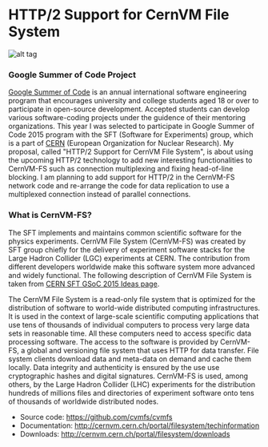 # HTTP/2 Support for CernVM File System
![alt tag](https://cloud.githubusercontent.com/assets/5885065/7506024/f50b859a-f40e-11e4-809a-c9357ff0c98a.png)

### Google Summer of Code Project

   [Google Summer of Code][web1] is an annual international software engineering program that encourages university and college students aged 18 or over to participate in open-source development. Accepted students can develop various software-coding projects under the guidence of their mentoring organizations. This year I was selected to participate in Google Summer of Code 2015 program with the SFT (Software for Experiments) group, which is a part of [CERN][web2] (European Organization for Nuclear Research). My proposal, called "HTTP/2 Support for CernVM File System", is about using the upcoming HTTP/2 technology to add new interesting functionalities to CernVM-FS such as connection multiplexing and fixing head-of-line blocking. I am planning to add support for HTTP/2 in the CernVM-FS network code and re-arrange the code for data replication to use a multiplexed connection instead of parallel connections. 

### What is CernVM-FS?

   The SFT implements and maintains common scientific software for the physics experiments. CernVM File System (CernVM-FS) was created by SFT group chiefly for the delivery of experiment software stacks for the Large Hadron Collider (LGC) experiments at CERN. The contribution from different developers worldwide make this software system more advanced and widely functional. The following description of CernVM File System is taken from [CERN SFT GSoC 2015 Ideas page][web3].

   The CernVM File System is a read-only file system that is optimized for the distribution of software to world-wide distributed computing infrastructures. It is used in the context of large-scale scientific computing applications that use tens of thousands of individual computers to process very large data sets in reasonable time. All these computers need to access specific data processing software.  The access to the software is provided by CernVM-FS, a global and versioning file system that uses HTTP for data transfer. File system clients download data and meta-data on demand and cache them locally.  Data integrity and authenticity is ensured by the use use cryptographic hashes and digital signatures.  CernVM-FS is used, among others, by the Large Hadron Collider (LHC) experiments for the distribution hundreds of millions files and directories of experiment software onto tens of thousands of worldwide distributed nodes.

* Source code: https://github.com/cvmfs/cvmfs
* Documentation: http://cernvm.cern.ch/portal/filesystem/techinformation
* Downloads: http://cernvm.cern.ch/portal/filesystem/downloads


[web1]: https://www.google-melange.com
[web2]: http://home.web.cern.ch
[web3]: http://ph-dep-sft.web.cern.ch/article/175948
